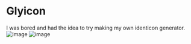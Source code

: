 # Glyicon
I was bored and had the idea to try making my own identicon generator.
![image](https://github.com/user-attachments/assets/79948ec5-3b32-49b3-9fcd-b8dab347abd3)
![image](https://github.com/user-attachments/assets/da8882e2-a805-4814-9ebd-1f1aee80721e)
